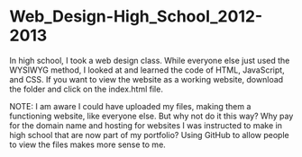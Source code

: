 # Web_Design-High_School_2012-2013

In high school, I took a web design class. While everyone else just used the WYSIWYG method, I looked at and learned the code of HTML, JavaScript, and CSS. If you want to view the website as a working website, download the folder and click on the index.html file.

NOTE: I am aware I could have uploaded my files, making them a functioning website, like everyone else. But why not do it this way? Why pay for the domain name and hosting for websites I was instructed to make in high school that are now part of my portfolio? Using GitHub to allow people to view the files makes more sense to me.

